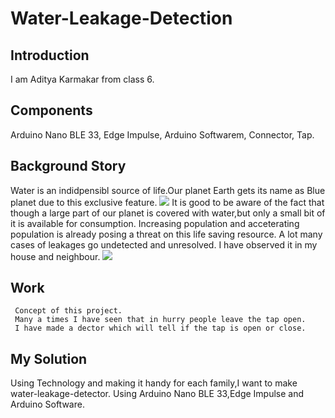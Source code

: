 # Water-Leakage-Detection
## Introduction
I am Aditya Karmakar from class 6.

## Components
Arduino Nano BLE 33,
Edge Impulse,
Arduino Softwarem,
Connector,
Tap.

## Background Story
Water is an indidpensibl source of life.Our planet Earth gets its name as Blue planet due to this exclusive feature. 
<img src="https://i.pinimg.com/originals/b6/18/4a/b6184a1289bbd01c2cb93dd70610d6b6.jpg">
It is good to be aware of the fact that though a large part of our planet is covered with water,but only a small
bit of it is available for consumption.
Increasing population and acceterating population is already 
posing a threat on this life saving resource.
A lot many cases of leakages go undetected and unresolved.
I have observed it in my house and neighbour.
<img src="https://suez.azureedge.net/-/media/suez-us/images/header/water-scarcity-solutions-header.jpg">

 ##  Work
     Concept of this project.
     Many a times I have seen that in hurry people leave the tap open.
     I have made a dector which will tell if the tap is open or close.
     

## My Solution
Using Technology and making it handy for each family,I want to make water-leakage-detector.
Using Arduino Nano BLE 33,Edge Impulse and Arduino Software.
